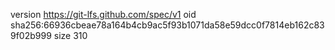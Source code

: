 version https://git-lfs.github.com/spec/v1
oid sha256:66936cbeae78a164b4cb9ac5f93b1071da58e59dcc0f7814eb162c839f02b999
size 310
